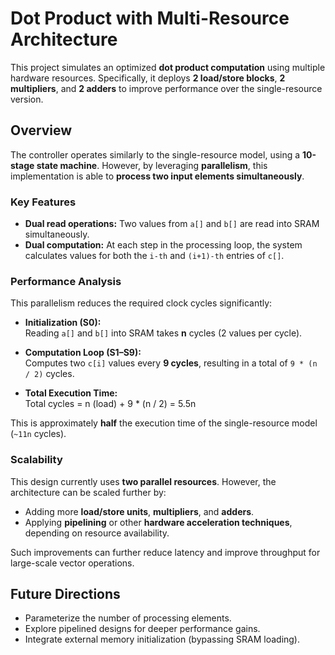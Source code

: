 # Dot Product with Multi-Resource Architecture

This project simulates an optimized **dot product computation** using multiple hardware resources. Specifically, it deploys **2 load/store blocks**, **2 multipliers**, and **2 adders** to improve performance over the single-resource version.

## Overview

The controller operates similarly to the single-resource model, using a **10-stage state machine**. However, by leveraging **parallelism**, this implementation is able to **process two input elements simultaneously**.

### Key Features

- **Dual read operations:** Two values from `a[]` and `b[]` are read into SRAM simultaneously.
- **Dual computation:** At each step in the processing loop, the system calculates values for both the `i-th` and `(i+1)-th` entries of `c[]`.

### Performance Analysis

This parallelism reduces the required clock cycles significantly:

- **Initialization (S0):**  
  Reading `a[]` and `b[]` into SRAM takes **n** cycles (2 values per cycle).

- **Computation Loop (S1–S9):**  
  Computes two `c[i]` values every **9 cycles**, resulting in a total of `9 * (n / 2)` cycles.

- **Total Execution Time:**  
Total cycles = n (load) + 9 * (n / 2) = 5.5n

This is approximately **half** the execution time of the single-resource model (`~11n` cycles).

### Scalability

This design currently uses **two parallel resources**. However, the architecture can be scaled further by:

- Adding more **load/store units**, **multipliers**, and **adders**.
- Applying **pipelining** or other **hardware acceleration techniques**, depending on resource availability.

Such improvements can further reduce latency and improve throughput for large-scale vector operations.

## Future Directions

- Parameterize the number of processing elements.
- Explore pipelined designs for deeper performance gains.
- Integrate external memory initialization (bypassing SRAM loading).
